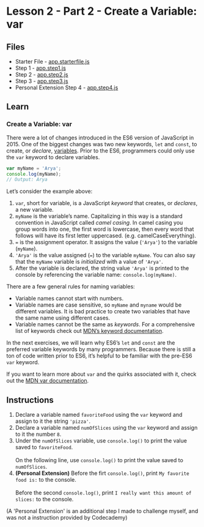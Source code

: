 # Lesson 2 - Part 2 - Create a Variable: var

## Files
- Starter File - [app.starterfile.js](./app.starterfile.js)
- Step 1 - [app.step1.js](./app.step1.js)
- Step 2 - [app.step2.js](./app.step2.js)
- Step 3 - [app.step3.js](./app.step3.js)
- Personal Extension Step 4 - [app.step4.js](./app.step4.js)

## Learn

### Create a Variable: var

There were a lot of changes introduced in the ES6 version of JavaScript in 2015. One of the biggest changes was two new keywords, `let` and `const`, to create, or *declare*, [variables](https://www.codecademy.com/resources/docs/javascript/variables). Prior to the ES6, programmers could only use the `var` keyword to declare variables.

```js
var myName = 'Arya';
console.log(myName);
// Output: Arya

```

Let’s consider the example above:

1. `var`, short for variable, is a JavaScript *keyword* that creates, or *declares*, a new variable.
2. `myName` is the variable’s name. Capitalizing in this way is a standard convention in JavaScript called *camel casing*. In camel casing you group words into one, the first word is lowercase, then every word that follows will have its first letter uppercased. (e.g. camelCaseEverything).
3. `=` is the assignment operator. It assigns the value (`'Arya'`) to the variable (`myName`).
4. `'Arya'` is the value assigned (`=`) to the variable `myName`. You can also say that the `myName` variable is *initialized* with a value of `'Arya'`.
5. After the variable is declared, the string value `'Arya'` is printed to the console by referencing the variable name: `console.log(myName)`.

There are a few general rules for naming variables:

* Variable names cannot start with numbers.
* Variable names are case sensitive, so `myName` and `myname` would be different variables. It is bad practice to create two variables that have the same name using different cases.
* Variable names cannot be the same as *keywords*. For a comprehensive list of keywords check out [MDN’s keyword documentation](https://developer.mozilla.org/en-US/docs/Web/JavaScript/Reference/Lexical_grammar#Keywords).

In the next exercises, we will learn why ES6’s `let` and `const` are the preferred variable keywords by many programmers. Because there is still a ton of code written prior to ES6, it’s helpful to be familiar with the pre-ES6 `var` keyword.

If you want to learn more about `var` and the quirks associated with it, check out the [MDN var documentation](https://developer.mozilla.org/en-US/docs/Web/JavaScript/Reference/Statements/var).

## Instructions

1. Declare a variable named `favoriteFood` using the `var` keyword and assign to it the string `'pizza'`.
2. Declare a variable named `numOfSlices` using the `var` keyword and assign to it the number `8`.
3. Under the `numOfSlices` variable, use `console.log()` to print the value saved to `favoriteFood`.<br><br>On the following line, use `console.log()` to print the value saved to `numOfSlices`.
4. **(Personal Extension)** Before the firt `console.log()`, print `My favorite food is:` to the console.<br><br>Before the second `console.log()`, print `I really want this amount of slices:` to the console.

(A 'Personal Extension' is an additional step I made to challenge myself, and was not a instruction provided by Codecademy)